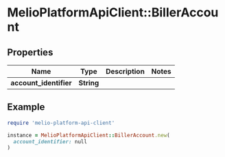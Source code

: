 # MelioPlatformApiClient::BillerAccount

## Properties

| Name | Type | Description | Notes |
| ---- | ---- | ----------- | ----- |
| **account_identifier** | **String** |  |  |

## Example

```ruby
require 'melio-platform-api-client'

instance = MelioPlatformApiClient::BillerAccount.new(
  account_identifier: null
)
```

